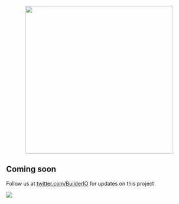 <p align="center"><img width="400" src="https://i.imgur.com/lGYrz9p.png"></p>

## Coming soon

Follow us at [twitter.com/BuilderIO](//twitter.com/BuilderIO) for updates on this project

<img src="https://imgur.com/lGYrz9p.gif">
